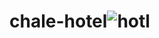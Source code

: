# chale-hotel![hotl](https://user-images.githubusercontent.com/79231553/187536102-141fd8ae-a547-44a5-a83c-8000771b8f23.jpg)
